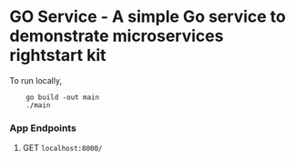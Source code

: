 # GO Service - A simple Go service to demonstrate microservices rightstart kit

To run locally,

```
    go build -out main
    ./main

```


### App Endpoints

1. GET  `localhost:8000/`
